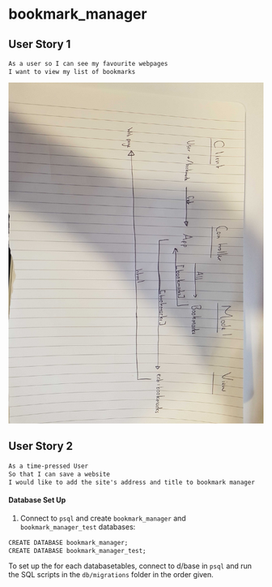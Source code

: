 # bookmark_manager

## User Story 1

```
As a user so I can see my favourite webpages
I want to view my list of bookmarks
```

![bookmark_domain_model](/images/domain-model-1.jpg)


## User Story 2

```
As a time-pressed User
So that I can save a website
I would like to add the site's address and title to bookmark manager
```
#### Database Set Up

1. Connect to `psql` and create `bookmark_manager` and `bookmark_manager_test` databases:

```
CREATE DATABASE bookmark_manager;
CREATE DATABASE bookmark_manager_test;
```

To set up the for each databasetables, connect to d/base in `psql` and run the SQL scripts in the `db/migrations` folder in the order given.

